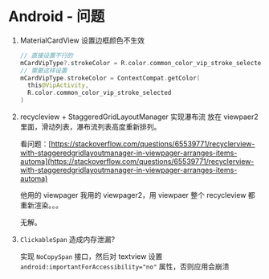 # Android - 问题

1. MaterialCardView 设置边框颜色不生效

   ```kotlin
   // 直接设置不行的
   mCardVipType?.strokeColor = R.color.common_color_vip_stroke_selected
   // 需要这样设置
   mCardVipType.strokeColor = ContextCompat.getColor(
     this@VipActivity,
     R.color.common_color_vip_stroke_selected
   )
   ```

2. recycleview + StaggeredGridLayoutManager 实现瀑布流 放在 viewpaer2 里面，滑动列表，瀑布流列表高度重新排列。

   看问题：[https://stackoverflow.com/questions/65539771/recyclerview-with-staggeredgridlayoutmanager-in-viewpager-arranges-items-automa](https://stackoverflow.com/questions/65539771/recyclerview-with-staggeredgridlayoutmanager-in-viewpager-arranges-items-automa)

   他用的 viewpager 我用的 viewpager2，用 viewpaer 整个 recycleview 都重新渲染。。。

   无解。

3. `ClickableSpan` 造成内存泄漏?

   实现 `NoCopySpan` 接口，然后对 textview 设置 `android:importantForAccessibility="no"` 属性，否则应用会崩溃
